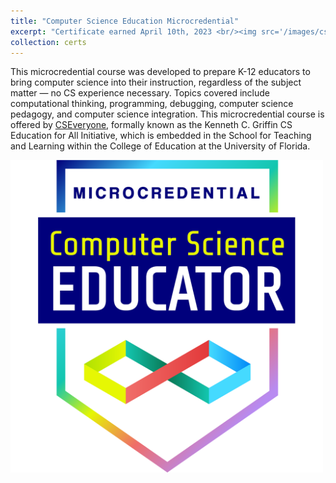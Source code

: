 ```yaml
---
title: "Computer Science Education Microcredential"
excerpt: "Certificate earned April 10th, 2023 <br/><img src='/images/cs-microcredential.png' width=500>"
collection: certs
---
```


This microcredential course was developed to prepare K-12 educators to bring computer science into their instruction, regardless of the subject matter — no CS experience necessary. Topics covered include computational thinking, programming, debugging, computer science pedagogy, and computer science integration. This microcredential course is offered by [CSEveryone](https://cseveryone.org/), formally known as the Kenneth C. Griffin CS Education for All Initiative, which is embedded in the School for Teaching and Learning within the College of Education at the University of Florida.

<img src='/images/cs-microcredential.png' width=500>
